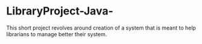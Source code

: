 # LibraryProject-Java-
This short project revolves around creation of a system that is meant to help librarians to manage better their system.
